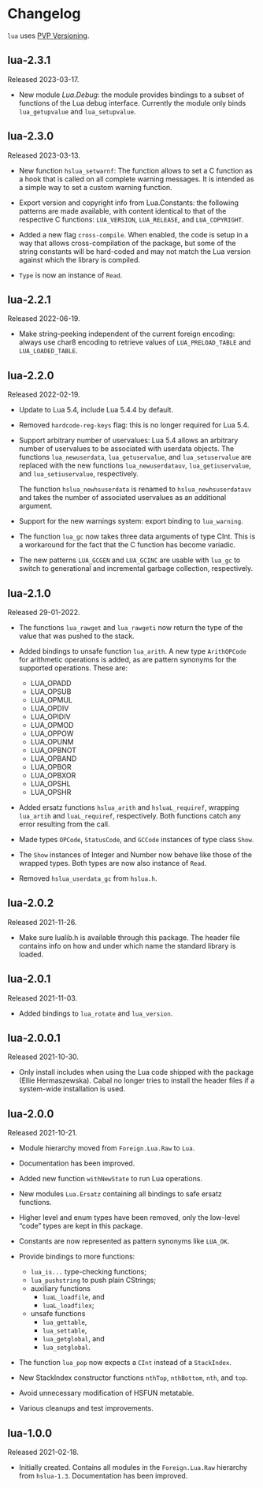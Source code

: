 # Changelog

`lua` uses [PVP Versioning][].

## lua-2.3.1

Released 2023-03-17.

-   New module *Lua.Debug*: the module provides bindings to a
    subset of functions of the Lua debug interface. Currently the
    module only binds `lua_getupvalue` and `lua_setupvalue`.

## lua-2.3.0

Released 2023-03-13.

-   New function `hslua_setwarnf`: The function allows to set a
    C function as a hook that is called on all complete warning
    messages. It is intended as a simple way to set a custom
    warning function.

-   Export version and copyright info from Lua.Constants: the
    following patterns are made available, with content identical
    to that of the respective C functions: `LUA_VERSION`,
    `LUA_RELEASE`, and `LUA_COPYRIGHT`.

-   Added a new flag `cross-compile`. When enabled, the code is
    setup in a way that allows cross-compilation of the package,
    but some of the string constants will be hard-coded and may
    not match the Lua version against which the library is
    compiled.

-   `Type` is now an instance of `Read`.

## lua-2.2.1

Released 2022-06-19.

-   Make string-peeking independent of the current foreign
    encoding: always use char8 encoding to retrieve values of
    `LUA_PRELOAD_TABLE` and `LUA_LOADED_TABLE`.

## lua-2.2.0

Released 2022-02-19.

-   Update to Lua 5.4, include Lua 5.4.4 by default.

-   Removed `hardcode-reg-keys` flag: this is no longer required
    for Lua 5.4.

-   Support arbitrary number of uservalues: Lua 5.4 allows an
    arbitrary number of uservalues to be associated with userdata
    objects. The functions `lua_newuserdata`, `lua_getuservalue`,
    and `lua_setuservalue` are replaced with the new functions
    `lua_newuserdatauv`, `lua_getiuservalue`, and
    `lua_setiuservalue`, respectively.

    The function `hslua_newhsuserdata` is renamed to
    `hslua_newhsuserdatauv` and takes the number of associated
    uservalues as an additional argument.

-   Support for the new warnings system: export binding to
    `lua_warning`.

-   The function `lua_gc` now takes three data arguments of type
    CInt. This is a workaround for the fact that the C function
    has become variadic.

-   The new patterns `LUA_GCGEN` and `LUA_GCINC` are usable with
    `lua_gc` to switch to generational and incremental garbage
    collection, respectively.

## lua-2.1.0

Released 29-01-2022.

-   The functions `lua_rawget` and `lua_rawgeti` now return the
    type of the value that was pushed to the stack.

-   Added bindings to unsafe function `lua_arith`. A new type
    `ArithOPCode` for arithmetic operations is added, as are
    pattern synonyms for the supported operations. These are:

    -   LUA_OPADD
    -   LUA_OPSUB
    -   LUA_OPMUL
    -   LUA_OPDIV
    -   LUA_OPIDIV
    -   LUA_OPMOD
    -   LUA_OPPOW
    -   LUA_OPUNM
    -   LUA_OPBNOT
    -   LUA_OPBAND
    -   LUA_OPBOR
    -   LUA_OPBXOR
    -   LUA_OPSHL
    -   LUA_OPSHR

-   Added ersatz functions `hslua_arith` and `hsluaL_requiref`,
    wrapping `lua_artih` and `luaL_requiref`, respectively. Both
    functions catch any error resulting from the call.

-   Made types `OPCode`, `StatusCode`, and `GCCode` instances of
    type class `Show`.

-   The `Show` instances of Integer and Number now behave like
    those of the wrapped types. Both types are now also instance
    of `Read`.

-   Removed `hslua_userdata_gc` from `hslua.h`.

## lua-2.0.2

Released 2021-11-26.

-   Make sure lualib.h is available through this package. The
    header file contains info on how and under which name the
    standard library is loaded.

## lua-2.0.1

Released 2021-11-03.

-   Added bindings to `lua_rotate` and `lua_version`.

## lua-2.0.0.1

Released 2021-10-30.

-   Only install includes when using the Lua code shipped with the
    package (Ellie Hermaszewska). Cabal no longer tries to install
    the header files if a system-wide installation is used.

## lua-2.0.0

Released 2021-10-21.

-   Module hierarchy moved from `Foreign.Lua.Raw` to `Lua`.

-   Documentation has been improved.

-   Added new function `withNewState` to run Lua operations.

-   New modules `Lua.Ersatz` containing all bindings to safe
    ersatz functions.

-   Higher level and enum types have been removed, only the
    low-level “code” types are kept in this package.

-   Constants are now represented as pattern synonyms like
    `LUA_OK`.

-   Provide bindings to more functions:

    -   `lua_is...` type-checking functions;
    -   `lua_pushstring` to push plain CStrings;
    -   auxiliary functions
        -   `luaL_loadfile`, and
        -   `luaL_loadfilex`;
    -   unsafe functions
        -   `lua_gettable`,
        -   `lua_settable`,
        -   `lua_getglobal`, and
        -   `lua_setglobal`.

-   The function `lua_pop` now expects a `CInt` instead of a
    `StackIndex`.

-   New StackIndex constructor functions `nthTop`, `nthBottom`,
    `nth`, and `top`.

-   Avoid unnecessary modification of HSFUN metatable.

-   Various cleanups and test improvements.

## lua-1.0.0

Released 2021-02-18.

-   Initially created. Contains all modules in the
    `Foreign.Lua.Raw` hierarchy from `hslua-1.3`. Documentation
    has been improved.

  [PVP Versioning]: https://pvp.haskell.org
